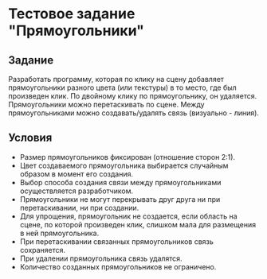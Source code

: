 Тестовое задание "Прямоугольники"
====================================================
 
Задание
-------

Разработать программу, которая по клику на сцену добавляет прямоугольники разного цвета (или текстуры) в то место, где был произведен клик. По двойному клику по прямоугольнику, он удаляется. Прямоугольники можно перетаскивать по сцене. Между прямоугольниками можно создавать/удалять связь (визуально - линия).


Условия
-------

* Размер прямоугольников фиксирован (отношение сторон 2:1).
* Цвет создаваемого прямоугольника выбирается случайным образом в момент его создания.
* Выбор способа создания связи между прямоугольниками осуществляется разработчиком.
* Прямоугольники не могут перекрывать друг друга ни при перетаскивании, ни при создании.
* Для упрощения, прямоугольник не создается, если область на сцене, по которой произведен клик, слишком мала для размещения в ней прямоугольника.
* При перетаскивании связанных прямоугольников связь сохраняется.
* При удалении прямоугольника связь удалятся.
* Количество созданных прямоугольников не ограничено.

